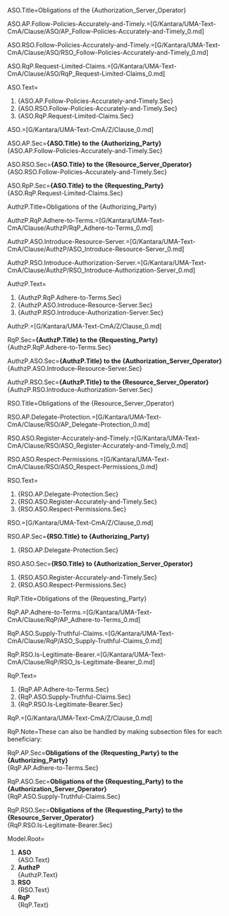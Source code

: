 ASO.Title=Obligations of the {Authorization_Server_Operator}

ASO.AP.Follow-Policies-Accurately-and-Timely.=[G/Kantara/UMA-Text-CmA/Clause/ASO/AP_Follow-Policies-Accurately-and-Timely_0.md]

ASO.RSO.Follow-Policies-Accurately-and-Timely.=[G/Kantara/UMA-Text-CmA/Clause/ASO/RSO_Follow-Policies-Accurately-and-Timely_0.md]

ASO.RqP.Request-Limited-Claims.=[G/Kantara/UMA-Text-CmA/Clause/ASO/RqP_Request-Limited-Claims_0.md]

ASO.Text=<ol><li>{ASO.AP.Follow-Policies-Accurately-and-Timely.Sec}<li>{ASO.RSO.Follow-Policies-Accurately-and-Timely.Sec}<li>{ASO.RqP.Request-Limited-Claims.Sec}</ol>

ASO.=[G/Kantara/UMA-Text-CmA/Z/Clause_0.md]

ASO.AP.Sec=<b>{ASO.Title} to the {Authorizing_Party}</b><br>{ASO.AP.Follow-Policies-Accurately-and-Timely.Sec}

ASO.RSO.Sec=<b>{ASO.Title} to the {Resource_Server_Operator}</b><br>{ASO.RSO.Follow-Policies-Accurately-and-Timely.Sec}

ASO.RpP.Sec=<b>{ASO.Title} to the {Requesting_Party}</b><br>{ASO.RqP.Request-Limited-Claims.Sec}  




AuthzP.Title=Obligations of the {Authorizing_Party}

AuthzP.RqP.Adhere-to-Terms.=[G/Kantara/UMA-Text-CmA/Clause/AuthzP/RqP_Adhere-to-Terms_0.md]

AuthzP.ASO.Introduce-Resource-Server.=[G/Kantara/UMA-Text-CmA/Clause/AuthzP/ASO_Introduce-Resource-Server_0.md]

AuthzP.RSO.Introduce-Authorization-Server.=[G/Kantara/UMA-Text-CmA/Clause/AuthzP/RSO_Introduce-Authorization-Server_0.md]

AuthzP.Text=<ol><li>{AuthzP.RqP.Adhere-to-Terms.Sec}<li>{AuthzP.ASO.Introduce-Resource-Server.Sec}<li>{AuthzP.RSO.Introduce-Authorization-Server.Sec}</ol>

AuthzP.=[G/Kantara/UMA-Text-CmA/Z/Clause_0.md]
  
RqP.Sec=<b>{AuthzP.Title} to the {Requesting_Party}</b><br>{AuthzP.RqP.Adhere-to-Terms.Sec}

AuthzP.ASO.Sec=<b>{AuthzP.Title} to the {Authorization_Server_Operator}</b><br>{AuthzP.ASO.Introduce-Resource-Server.Sec}

AuthzP.RSO.Sec=<b>{AuthzP.Title} to the {Resource_Server_Operator}</b><br>{AuthzP.RSO.Introduce-Authorization-Server.Sec}  



RSO.Title=Obligations of the {Resource_Server_Operator}

RSO.AP.Delegate-Protection.=[G/Kantara/UMA-Text-CmA/Clause/RSO/AP_Delegate-Protection_0.md]

RSO.ASO.Register-Accurately-and-Timely.=[G/Kantara/UMA-Text-CmA/Clause/RSO/ASO_Register-Accurately-and-Timely_0.md]

RSO.ASO.Respect-Permissions.=[G/Kantara/UMA-Text-CmA/Clause/RSO/ASO_Respect-Permissions_0.md]

RSO.Text=<ol><li>{RSO.AP.Delegate-Protection.Sec}<li>{RSO.ASO.Register-Accurately-and-Timely.Sec}<li>{RSO.ASO.Respect-Permissions.Sec}</ol>

RSO.=[G/Kantara/UMA-Text-CmA/Z/Clause_0.md]

RSO.AP.Sec=<b>{RSO.Title} to {Authorizing_Party}</b><ol><li>{RSO.AP.Delegate-Protection.Sec}</ol>

RSO.ASO.Sec=<b>{RSO.Title} to {Authorization_Server_Operator}</b><ol><li>{RSO.ASO.Register-Accurately-and-Timely.Sec}<li>{RSO.ASO.Respect-Permissions.Sec}</ol>  




RqP.Title=Obligations of the {Requesting_Party}

RqP.AP.Adhere-to-Terms.=[G/Kantara/UMA-Text-CmA/Clause/RqP/AP_Adhere-to-Terms_0.md]

RqP.ASO.Supply-Truthful-Claims.=[G/Kantara/UMA-Text-CmA/Clause/RqP/ASO_Supply-Truthful-Claims_0.md]

RqP.RSO.Is-Legitimate-Bearer.=[G/Kantara/UMA-Text-CmA/Clause/RqP/RSO_Is-Legitimate-Bearer_0.md]

RqP.Text=<ol><li>{RqP.AP.Adhere-to-Terms.Sec}<li>{RqP.ASO.Supply-Truthful-Claims.Sec}<li>{RqP.RSO.Is-Legitimate-Bearer.Sec}</ol>

RqP.=[G/Kantara/UMA-Text-CmA/Z/Clause_0.md]

RqP.Note=These can also be handled by making subsection files for each beneficiary:

RqP.AP.Sec=<b>Obligations of the {Requesting_Party} to the {Authorizing_Party}</b><br>{RqP.AP.Adhere-to-Terms.Sec}

RqP.ASO.Sec=<b>Obligations of the {Requesting_Party} to the {Authorization_Server_Operator}</b><br>{RqP.ASO.Supply-Truthful-Claims.Sec}

RqP.RSO.Sec=<b>Obligations of the {Requesting_Party} to the {Resource_Server_Operator}</b><br>{RqP.RSO.Is-Legitimate-Bearer.Sec}

Model.Root=<ol><li><b>ASO</b><br>{ASO.Text}<li><b>AuthzP</b><br>{AuthzP.Text}<li><b>RSO</b><br>{RSO.Text}<li><b>RqP</b><br>{RqP.Text}</ol>
